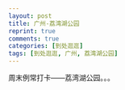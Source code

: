 ```yaml
---
layout: post
title: 广州-荔湾湖公园
reprint: true
comments: true
categories: [到处逛逛]
tags: [到处逛逛, 广州, 荔湾湖公园]
---
```


周末例常打卡——荔湾湖公园。。。

<script>
    photos=[
        ["http://of74i8aex.bkt.clouddn.com/images/20170702/DSC06398.jpg", "荷花", "75%"],
        ["http://of74i8aex.bkt.clouddn.com/images/20170702/DSC06400.jpg", "湖1", "75%"],
        ["http://of74i8aex.bkt.clouddn.com/images/20170702/DSC06401.jpg", "湖2", "75%"],
        ["http://of74i8aex.bkt.clouddn.com/images/20170702/DSC06402.jpg", "湖3", "75%"],
        ["http://of74i8aex.bkt.clouddn.com/images/20170702/DSC06403.jpg", "亭1", "75%"],
        ["http://of74i8aex.bkt.clouddn.com/images/20170702/DSC06404.jpg", "亭2", "75%"],
        ["http://of74i8aex.bkt.clouddn.com/images/20170702/DSC06406.jpg", "亭3", "75%"],
        ["http://of74i8aex.bkt.clouddn.com/images/20170702/DSC06407.jpg", "湖4", "75%"],
        ["http://of74i8aex.bkt.clouddn.com/images/20170702/DSC06408.jpg", "亭4", "75%"],
        ["http://of74i8aex.bkt.clouddn.com/images/20170702/DSC06409.jpg", "亭5", "75%"],
        ["http://of74i8aex.bkt.clouddn.com/images/20170702/DSC06413.jpg", "花花草草", "75%"],
        ["http://of74i8aex.bkt.clouddn.com/images/20170702/DSC06414.jpg", "树1", "75%"],
        ["http://of74i8aex.bkt.clouddn.com/images/20170702/DSC06419.jpg", "树2", "75%"],
        ["http://of74i8aex.bkt.clouddn.com/images/20170702/DSC06421.jpg", "雨1", "75%"],
        ["http://of74i8aex.bkt.clouddn.com/images/20170702/DSC06424.jpg", "雨2", "75%"],
        ["http://of74i8aex.bkt.clouddn.com/images/20170702/DSC06431.jpg", "舞台", "75%"],
        ["http://of74i8aex.bkt.clouddn.com/images/20170702/DSC06434.jpg", "树-雨滴", "75%"],
        ["http://of74i8aex.bkt.clouddn.com/images/20170702/DSC06435.jpg", "庭院1", "75%"],
        ["http://of74i8aex.bkt.clouddn.com/images/20170702/DSC06436.jpg", "庭院2", "75%"],
        ["http://of74i8aex.bkt.clouddn.com/images/20170702/DSC06438.jpg", "桥面", "75%"],
        ["http://of74i8aex.bkt.clouddn.com/images/20170702/DSC06439.jpg", "树3", "75%"],
        ["http://of74i8aex.bkt.clouddn.com/images/20170702/DSC06440.jpg", "长廊1", "75%"],
        ["http://of74i8aex.bkt.clouddn.com/images/20170702/DSC06442.jpg", "长廊2", "75%"],
        ["http://of74i8aex.bkt.clouddn.com/images/20170702/DSC06444.jpg", "长廊3", "75%"],
        ["http://of74i8aex.bkt.clouddn.com/images/20170702/DSC06446.jpg", "立柱", "75%"]
    ];
    for (var i=0; i<photos.length; i++)
    {
        document.write("<figure><a href=" + photos[i][0] + " target=_blank>")
        document.write("<img src=" + photos[i][0] + " alt=" + photos[i][1] + " width=" + photos[i][2] + ">")
        document.write("</a></figure>")
        if (photos[i].length > 3)
            document.write(photos[i][3] + "</br>")
        else
            document.write(photos[i][1] + "</br>")
    }
</script>

